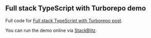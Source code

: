 ## Full stack TypeScript with Turborepo demo

Full code for [Full stack TypeScript with Turborepo post](https://omarelhawary.me/blog/full-stack-typescript-with-turborepo).

You can run the demo online via [StackBlitz](https://stackblitz.com/github/oedotme/full-stack-typescript-with-turborepo-demo).

